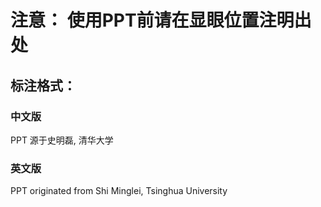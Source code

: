 # 注意： 使用PPT前请在显眼位置注明出处
## 标注格式：
### 中文版
PPT 源于史明磊, 清华大学 
### 英文版
PPT originated from Shi Minglei, Tsinghua University
